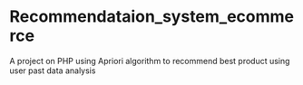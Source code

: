 # Recommendataion_system_ecommerce
A project on PHP using Apriori algorithm to recommend best product using user past data analysis
